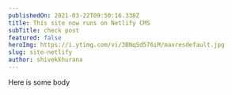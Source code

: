 ```yaml
---
publishedOn: 2021-03-22T09:50:16.338Z
title: This site now runs on Netlify CMS
subTitle: check post
featured: false
heroImg: https://i.ytimg.com/vi/3BNqSd576iM/maxresdefault.jpg
slug: site-netlify
author: shivekkhurana
---
```

Here is some body